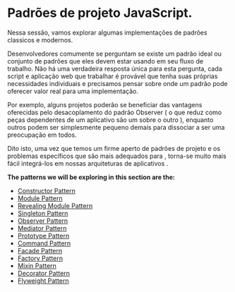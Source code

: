 # Padrões de projeto JavaScript.

Nessa sessão, vamos explorar algumas implementações de padrões classicos e modernos.

Desenvolvedores comumente se perguntam se existe um padrão ideal ou conjunto de padrões que eles devem estar usando em seu fluxo de trabalho. Não há uma verdadeira resposta única para esta pergunta, cada script e aplicação web que trabalhar é provável que tenha suas próprias necessidades individuais e precisamos pensar sobre onde um padrão pode oferecer valor real para uma implementação.

Por exemplo, alguns projetos poderão se beneficiar das vantagens oferecidas pelo desacoplamento do padrão Observer ( o que reduz como peças dependentes de um aplicativo são um sobre o outro ), enquanto outros podem ser simplesmente pequeno demais para dissociar a ser uma preocupação em todos.

Dito isto, uma vez que temos um firme aperto de padrões de projeto e os problemas específicos que são mais adequados para , torna-se muito mais fácil integrá-los em nossas arquiteturas de aplicativos .

**The patterns we will be exploring in this section are the:**
<ul>
<li><a href="./patterns/constructorpatternjavascript.md">Constructor Pattern</a></li>
<li><a href="./patterns/modulepatternjavascript.md">Module Pattern</a></li>
<li><a href="./patterns/revealingmodulepatternjavascript.md">Revealing Module Pattern</a></li>
<li><a href="./patterns/singletonpatternjavascript.md">Singleton Pattern</a></li>
<li><a href="./patterns/observerpatternjavascript.md">Observer Pattern</a></li>
<li><a href="./patterns/mediatorpatternjavascript.md">Mediator Pattern</a></li>
<li><a href="./patterns/prototypepatternjavascript.md">Prototype Pattern</a></li>
<li><a href="./patterns/commandpatternjavascript.md">Command Pattern</a></li>
<li><a href="./patterns/facadepatternjavascript.md">Facade Pattern</a></li>
<li><a href="./patterns/factorypatternjavascript.md">Factory Pattern</a></li>
<li><a href="./patterns/mixinpatternjavascript.md">Mixin Pattern</a></li>
<li><a href="./patterns/decoratorpatternjavascript.md">Decorator Pattern</a></li>
<li><a href="./patterns/detailflyweight.md">Flyweight Pattern</a></li>
</ul>
